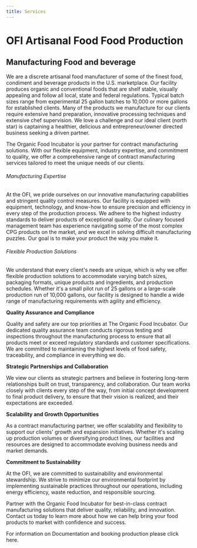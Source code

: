 ```yaml
---
title: Services
---
```

# OFI Artisanal Food Food Production

## **Manufacturing Food and beverage**

We are a discrete artisanal food manufacturer of some of the finest food, condiment and beverage products in the U.S. marketplace. Our facility produces organic and conventional foods that are shelf stable, visually appealing and follow all local, state and federal regulations.  Typical batch sizes range from experimental 25 gallon batches to 10,000 or more gallons for established clients. Many of the products we manufacture for our clients require extensive hand preparation, innovative processing techniques and extensive chef supervision. We love a challenge and our ideal client (north star) is captaining a healthier, delicious and entrepreneur/owner directed business seeking a driven partner.

The Organic Food Incubator is your partner for contract manufacturing solutions. With our flexible equipment, industry expertise, and commitment to quality, we offer a comprehensive range of contract manufacturing services tailored to meet the unique needs of our clients.

###### Manufacturing Expertise

At the OFI, we pride ourselves on our innovative manufacturing capabilities and stringent quality control measures. Our facility is equipped with equipment, technology, and know-how to ensure precision and efficiency in every step of the production process. We adhere to the highest industry standards to deliver products of exceptional quality. Our culinary focused management team has experience navigating some of the most complex CPG products on the market, and we excel in solving difficult manufacturing puzzles. Our goal is to make your product the way you make it.

###### Flexible Production Solutions

We understand that every client's needs are unique, which is why we offer flexible production solutions to accommodate varying batch sizes, packaging formats, unique products and ingredients, and production schedules. Whether it's a small pilot run of 25 gallons or a large-scale production run of 10,000 gallons, our facility is designed to handle a wide range of manufacturing requirements with agility and efficiency.

 **Quality Assurance and Compliance**

Quality and safety are our top priorities at The Organic Food Incubator. Our dedicated quality assurance team conducts rigorous testing and inspections throughout the manufacturing process to ensure that all products meet or exceed regulatory standards and customer specifications. We are committed to maintaining the highest levels of food safety, traceability, and compliance in everything we do.

 **Strategic Partnerships and Collaboration**

We view our clients as strategic partners and believe in fostering long-term relationships built on trust, transparency, and collaboration. Our team works closely with clients every step of the way, from initial concept development to final product delivery, to ensure that their vision is realized, and their expectations are exceeded.

 **Scalability and Growth Opportunities**

As a contract manufacturing partner, we offer scalability and flexibility to support our clients' growth and expansion initiatives. Whether it's scaling up production volumes or diversifying product lines, our facilities and resources are designed to accommodate evolving business needs and market demands.

 **Commitment to Sustainability**

At the OFI, we are committed to sustainability and environmental stewardship. We strive to minimize our environmental footprint by implementing sustainable practices throughout our operations, including energy efficiency, waste reduction, and responsible sourcing.

Partner with the Organic Food Incubator for best-in-class contract manufacturing solutions that deliver quality, reliability, and innovation. Contact us today to learn more about how we can help bring your food products to market with confidence and success.

For information on Documentation and booking production please click here.
